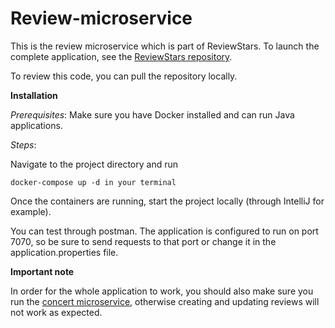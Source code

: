 # Review-microservice
This is the review microservice which is part of ReviewStars. To launch the complete application, see the [ReviewStars repository](https://github.com/J-elmer/ReviewStars).

To review this code, you can pull the repository locally.

**Installation**

*Prerequisites*:
Make sure you have Docker installed and can run Java applications.

*Steps*:

Navigate to the project directory and run

```
docker-compose up -d in your terminal
```

Once the containers are running, start the project locally (through IntelliJ for example).

You can test through postman. The application is configured to run on port 7070, so be sure to send requests to that port or change it in the application.properties file.

**Important note**

In order for the whole application to work, you should also make sure you run the [concert microservice](https://github.com/J-elmer/Concert-microservice), otherwise creating and updating reviews will not work as expected.


